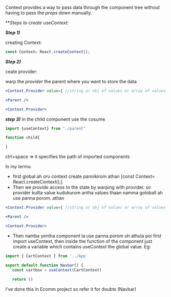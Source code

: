 Context provides a way to pass data through the component tree without having to pass the *props* down manually.


***Steps to create useContext:*

***Step 1)***

creating Context:


```jsx
const Context= React.createContext();
```

***Step 2)***

ceate provider:

warp the *provider* the parent where you want to store the data 

```jsx
<Context.Provider value={ //string or obj of values or array of values depends upon your usecase}> 

<Parent />

<Context.Provider>
```

***step 3)***
 in the child component  use the cosume

```jsx
import {useContext} from "./parent"

function child{

}
```

ctrl+space => it specifies the path of imported components

In my terms:

- first global ah oru context create pannikirom athan [const Context= React.createContext();]
- Then we provide access to the state by warping with provider. so provider kullla value kudukurom antha values thaan namma goloball ah use panna porom.  athan 
```jsx
<Context.Provider value={ //string or obj of values or array of values depends upon your usecase}> 

<Parent />

<Context.Provider>

```
- Then namba yentha component la use panna porom oh athula poi first import useContext, then inside the function of the component just create a variable which contains useContext the global value. Eg:
```jsx
import { CartContext } from '../App'

export default function Navbar() {
   const cartbox = useContext(CartContext)
   
   return ()
```

I've done this in Ecomm project so refer it for doubts (Navbar)